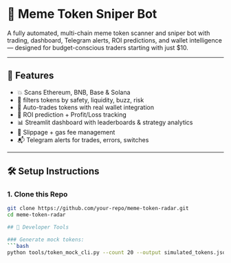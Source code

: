 # 🧠 Meme Token Sniper Bot

A fully automated, multi-chain meme token scanner and sniper bot with trading, dashboard, Telegram alerts, ROI predictions, and wallet intelligence — designed for budget-conscious traders starting with just $10.

---

## 🔧 Features

- 💥 Scans Ethereum, BNB, Base & Solana
- 📡 filters tokens by safety, liquidity, buzz, risk
- 🤖 Auto-trades tokens with real wallet integration
- 🧠 ROI prediction + Profit/Loss tracking
- 📊 Streamlit dashboard with leaderboards & strategy analytics
- 🛑 Slippage + gas fee management
- 📬 Telegram alerts for trades, errors, switches

---

## 🛠️ Setup Instructions

### 1. Clone this Repo

```bash
git clone https://github.com/your-repo/meme-token-radar.git
cd meme-token-radar

## 🧪 Developer Tools

### Generate mock tokens:
```bash
python tools/token_mock_cli.py --count 20 --output simulated_tokens.json
